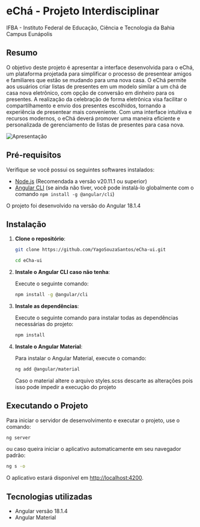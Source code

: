 # eChá - Projeto Interdisciplinar
IFBA - Instituto Federal de Educação, Ciência e Tecnologia da Bahia Campus Eunápolis

## Resumo
O objetivo deste projeto é apresentar a interface desenvolvida para o eChá, um plataforma projetada para simplificar o processo de presentear amigos e familiares que estão se mudando para uma nova casa. O eChá permite aos usuários criar listas de presentes em um modelo similar a um chá de casa nova eletrônico, com opção de conversão em dinheiro para os presentes. A realização da celebração de forma eletrônica visa facilitar o compartilhamento e envio dos presentes escolhidos, tornando a experiência de presentear mais conveniente. Com uma interface intuitiva e recursos modernos, o eChá deverá promover uma maneira eficiente e personalizada de gerenciamento de listas de presentes para casa nova.

![Apresentação](assets/image/readme/presentation.png)

## Pré-requisitos
Verifique se você possui os seguintes softwares instalados:

- [Node.js](https://nodejs.org/) (Recomendada a versão v20.11.1 ou superior)
- [Angular CLI](https://angular.io/cli) (se ainda não tiver, você pode instalá-lo globalmente com o comando `npm install -g @angular/cli`)

O projeto foi desenvolvido na versão do Angular 18.1.4

## Instalação

1. **Clone o repositório**:

   ```bash
   git clone https://github.com/YagoSouzaSantos/eCha-ui.git
   ```
   ```bash
   cd eCha-ui
   ```

2. **Instale o Angular CLI caso não tenha**:

   Execute o seguinte comando:

   ```bash
   npm install -g @angular/cli
   ```
   
2. **Instale as dependências**:

   Execute o seguinte comando para instalar todas as dependências necessárias do projeto:

   ```bash
   npm install
   ```

3. **Instale o Angular Material**:

   Para instalar o Angular Material, execute o comando:

   ```bash
   ng add @angular/material
   ```

   Caso o material altere o arquivo styles.scss descarte as alterações pois isso pode impedir a execução do projeto

## Executando o Projeto

Para iniciar o servidor de desenvolvimento e executar o projeto, use o comando:

```bash
ng server
```
ou caso queira iniciar o aplicativo automaticamente em seu navegador padrão:
```bash
ng s -o
```

O aplicativo estará disponível em [http://localhost:4200](http://localhost:4200).

## Tecnologias utilizadas
- Angular versão 18.1.4
- Angular Material

